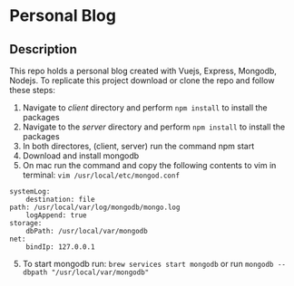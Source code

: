 # Personal Blog
## Description
This repo holds a personal blog created with Vuejs, Express, Mongodb, Nodejs. To replicate this project download or clone the repo and follow these steps:

1. Navigate to *client* directory and perform `npm install` to install the packages
2. Navigate to the *server* directory and perform `npm install` to install the packages
3. In both directores, (client, server) run the command npm start
3. Download and install mongodb
4. On mac run the command and copy the following contents to vim in terminal: `vim /usr/local/etc/mongod.conf`
```
systemLog:
	destination: file
path: /usr/local/var/log/mongodb/mongo.log
	logAppend: true
storage:
	dbPath: /usr/local/var/mongodb
net:
	bindIp: 127.0.0.1
```
5. To start mongodb run: `brew services start mongodb` or run `mongodb --dbpath "/usr/local/var/mongodb"`